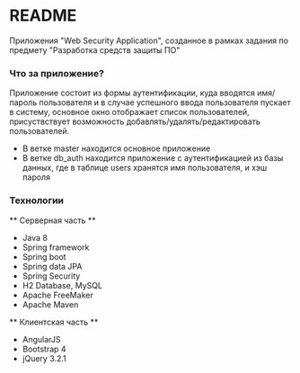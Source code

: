 # README #

Приложения "Web Security Application", 
созданное в рамках задания по предмету "Разработка средств защиты ПО"

### Что за приложение? ###

Приложение состоит из формы аутентификации, куда вводятся имя/пароль пользователя 
и в случае успешного ввода пользователя пускает в систему, 
основное окно отображает список пользователей, 
присуствствует возможность добавлять/удалять/редактировать пользователей.

* В ветке master находится основное приложение 
* В ветке db_auth находится приложение с аутентификацией из базы данных,
где в таблице users хранятся имя пользователя, и хэш пароля

### Технологии ###

** Серверная часть **

* Java 8
* Spring framework
* Spring boot
* Spring data JPA
* Spring Security
* H2 Database, MySQL
* Apache FreeMaker
* Apache Maven

** Клиентская часть **

* AngularJS
* Bootstrap 4
* jQuery 3.2.1